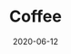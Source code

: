 ---
title: Coffee
description: "My routine morning brew"
date: "2020-06-12"
authors: 
    - "ptcrash"
tags:
    - "coffee"
    - "culture"
categories:
    - "journal"
cover: 
    image: "/images/E7799F27-BD3F-447E-A1F4-CE0F64E5E44B.jpg"
    alternate: "Image of a Chemex coffee brewer."
    caption: "Photo by [Zarak Khan](https://unsplash.com/@zarakvg?utm_source=unsplash&utm_medium=referral&utm_content=creditCopyText) on [Unsplash](https://unsplash.com/)"
draft: true
---